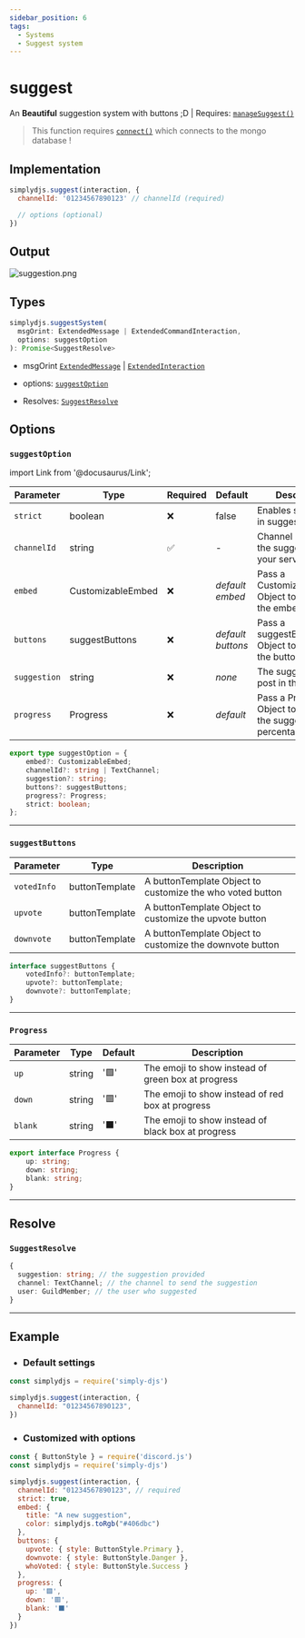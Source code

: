 ```yaml
---
sidebar_position: 6
tags:
  - Systems
  - Suggest system
---
```


# suggest

An **Beautiful** suggestion system with buttons ;D | Requires: [`manageSuggest()`](/docs/handler/manageSuggest)

> This function requires [`connect()`](/docs/general/connect) which connects to the mongo database !


## Implementation

```js
simplydjs.suggest(interaction, { 
  channelId: '01234567890123' // channelId (required)

  // options (optional)
})
```

## Output

![suggestion.png](https://i.postimg.cc/wvqs60sK/image.png)


## Types
```ts
simplydjs.suggestSystem(
  msgOrint: ExtendedMessage | ExtendedCommandInteraction,
  options: suggestOption
): Promise<SuggestResolve>
```

- msgOrint [`ExtendedMessage`](/docs/typedef/ExtendedMessage) | [`ExtendedInteraction`](/docs/typedef/ExtendedInteraction)
- options: [`suggestOption`](#suggestoption)



- Resolves: [`SuggestResolve`](#suggestresolve)

## Options

### `suggestOption`

import Link from '@docusaurus/Link';

| Parameter | Type | Required | Default    | Description |
| --------- | ----- | -------- | -------- | ---------- |
| `strict` | <Link to="https://developer.mozilla.org/en-US/docs/Web/JavaScript/Reference/Global_Objects/Boolean">boolean</Link>       | ❌ | false | Enables strict mode in suggest |
| `channelId`       | <Link to="https://old.discordjs.dev/#/docs/discord.js/main/class/TextChannel?scrollTo=id">string</Link>  | ✅  | - | Channel Id to send the suggestion in your server    |
| `embed` | <Link to="/docs/typedef/CustomizableEmbed">CustomizableEmbed</Link>         | ❌  | _default embed_  | Pass a CustomizableEmbed Object to customize the embed  |
| `buttons` | <Link to="#suggestbuttons">suggestButtons</Link> | ❌ | _default buttons_  | Pass a suggestButtons Object to customize the button  |
| `suggestion`   | <Link to="https://developer.mozilla.org/en-US/docs/Web/JavaScript/Reference/Global_Objects/String">string</Link>     | ❌        | _none_ | The suggestion to post in the server |
| `progress` | <Link to="#progress">Progress</Link> | ❌ | _default_  | Pass a Progress Object to customize the suggestion vote percentage bar  |

```ts
export type suggestOption = {
	embed?: CustomizableEmbed;
	channelId?: string | TextChannel;
	suggestion?: string;
	buttons?: suggestButtons;
	progress?: Progress;
	strict: boolean;
};
```

----------------

### `suggestButtons`

| Parameter    | Type   | Description  |
| ------------ | ------ | ------------ |
| `votedInfo`        | <Link to="/docs/typedef/buttonTemplate">buttonTemplate</Link> |  A buttonTemplate Object to customize the who voted button   |
|  `upvote`       | <Link to="/docs/typedef/buttonTemplate">buttonTemplate</Link> |  A buttonTemplate Object to customize the upvote button   |
|  `downvote`       | <Link to="/docs/typedef/buttonTemplate">buttonTemplate</Link> |  A buttonTemplate Object to customize the downvote button   |

```ts
interface suggestButtons {
	votedInfo?: buttonTemplate;
	upvote?: buttonTemplate;
	downvote?: buttonTemplate;
}
```

----------------

### `Progress`

| Parameter    | Type   | Default | Description  |
| ------------ | ------ | ------- | --------- |
| `up`        | <Link to="https://developer.mozilla.org/en-US/docs/Web/JavaScript/Reference/Global_Objects/String">string</Link> | '🟩' | The emoji to show instead of green box at progress   |
|  `down`       | <Link to="https://developer.mozilla.org/en-US/docs/Web/JavaScript/Reference/Global_Objects/String">string</Link> | '🟥' | The emoji to show instead of red box at progress  |
|  `blank`       | <Link to="https://developer.mozilla.org/en-US/docs/Web/JavaScript/Reference/Global_Objects/String">string</Link> | '⬛' | The emoji to show instead of black box at progress  |

```ts
export interface Progress {
	up: string;
	down: string;
	blank: string;
}
```

----------------

## Resolve

### `SuggestResolve`

```ts
{
  suggestion: string; // the suggestion provided
  channel: TextChannel; // the channel to send the suggestion
  user: GuildMember; // the user who suggested
}
```


--------------

## Example

- ### Default settings

```js title="suggest.js"
const simplydjs = require('simply-djs')

simplydjs.suggest(interaction, {
  channelId: "01234567890123", 
})
```

- ### Customized with options


```js title="suggest.js"
const { ButtonStyle } = require('discord.js')
const simplydjs = require('simply-djs')

simplydjs.suggest(interaction, {
  channelId: "01234567890123", // required
  strict: true,
  embed: {
    title: "A new suggestion",
    color: simplydjs.toRgb("#406dbc")
  },
  buttons: {
    upvote: { style: ButtonStyle.Primary },
    downvote: { style: ButtonStyle.Danger },
    whoVoted: { style: ButtonStyle.Success }
  },
  progress: {
    up: '🟩',
    down: '🟥',
    blank: '⬛'
  }
})
```